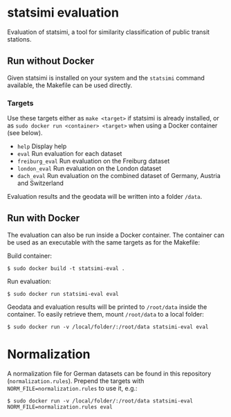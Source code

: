 # statsimi evaluation

Evaluation of statsimi, a tool for similarity classification of public transit stations.

## Run without Docker

Given statsimi is installed on your system and the ``statsimi`` command available, the Makefile can be used directly.

### Targets

Use these targets either as ``make <target>`` if statsimi is already installed, or as ``sudo docker run <container> <target>`` when using a Docker container (see below).

 * ``help`` Display help
 * ``eval`` Run evaluation for each dataset
 * ``freiburg_eval`` Run evaluation on the Freiburg dataset
 * ``london_eval`` Run evaluation on the London dataset
 * ``dach_eval`` Run evaluation on the combined dataset of Germany, Austria and Switzerland

Evaluation results and the geodata will be written into a folder ``/data``.

## Run with Docker

The evaluation can also be run inside a Docker container. The container can be used as an executable with the same targets as for the Makefile:

Build container:

    $ sudo docker build -t statsimi-eval .

Run evaluation:

    $ sudo docker run statsimi-eval eval

Geodata and evaluation results will be printed to ``/root/data`` inside the container.
To easily retrieve them, mount ``/root/data`` to a local folder:

    $ sudo docker run -v /local/folder/:/root/data statsimi-eval eval

# Normalization

A normalization file for German datasets can be found in this repository (``normalization.rules``).
Prepend the targets with ``NORM_FILE=normalization.rules`` to use it, e.g.:

    $ sudo docker run -v /local/folder/:/root/data statsimi-eval NORM_FILE=normalization.rules eval
